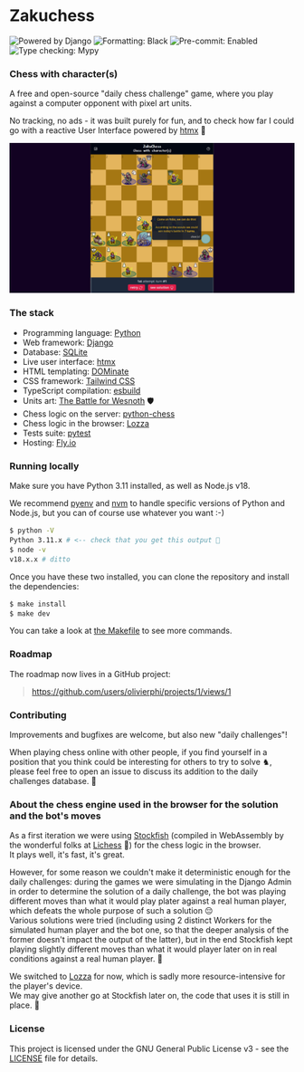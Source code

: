 # Zakuchess

![Powered by Django](https://img.shields.io/badge/Powered_By-Django-green)
![Formatting: Black](https://img.shields.io/badge/Formatting-Black-blue)
![Pre-commit: Enabled](https://img.shields.io/badge/Pre--commit-Enabled-blue)
![Type checking: Mypy](https://img.shields.io/badge/Type--checking-Mypy-blue)


### Chess with character(s)

A free and open-source "daily chess challenge" game, where you play against a computer opponent
with pixel art units.

No tracking, no ads - it was built purely for fun, and to check how far I could go with 
a reactive User Interface powered by [htmx](https://htmx.org/) 🙂

![The starting screen of a new ZakuChess daily challenge](./src/apps/daily_challenge/static/daily_challenge/img/og-image-1200x630.png)

### The stack

 - Programming language: [Python](https://www.python.org/)
 - Web framework: [Django](https://www.djangoproject.com/)
 - Database: [SQLite](https://www.sqlite.org/index.html)
 - Live user interface: [htmx](https://htmx.org/)
 - HTML templating: [DOMinate](https://github.com/Knio/dominate#readme)
 - CSS framework: [Tailwind CSS](https://tailwindcss.com/)
 - TypeScript compilation: [esbuild](https://esbuild.github.io/)
 - Units art: [The Battle for Wesnoth](https://www.wesnoth.org/) :shield:
 - Chess logic on the server: [python-chess](https://python-chess.readthedocs.io/en/latest/)
 - Chess logic in the browser: [Lozza](https://github.com/op12no2/lozza)
 - Tests suite: [pytest](https://docs.pytest.org/en/latest/)
 - Hosting: [Fly.io](https://fly.io/)

### Running locally

Make sure you have Python 3.11 installed, as well as Node.js v18.

We recommend [pyenv](https://github.com/pyenv/pyenv-installer#readme) and [nvm](https://github.com/nvm-sh/nvm#readme) to handle specific versions of Python and Node.js,
but you can of course use whatever you want :-)

```bash
$ python -V
Python 3.11.x # <-- check that you get this output 🙂
$ node -v
v18.x.x # ditto
```

Once you have these two installed, you can clone the repository and install the dependencies:

```bash
$ make install
$ make dev
```

You can take a look at [the Makefile](./Makefile) to see more commands.

### Roadmap

The roadmap now lives in a GitHub project:  
> https://github.com/users/olivierphi/projects/1/views/1

### Contributing

Improvements and bugfixes are welcome, but also new "daily challenges"!

When playing chess online with other people, if you find yourself in a position that you think 
could be interesting for others to try to solve ♞, please feel free to open an issue to discuss its
addition to the daily challenges database. 🙂

### About the chess engine used in the browser for the solution and the bot's moves

As a first iteration we were using [Stockfish](https://stockfishchess.org/) 
(compiled in WebAssembly by the wonderful folks at [Lichess](https://github.com/lichess-org) 💙)
for the chess logic in the browser.  
It plays well, it's fast, it's great.

However, for some reason we couldn't make it deterministic enough for the daily challenges:
during the games we were simulating in the Django Admin in order to determine the solution of a daily challenge,
the bot was playing different moves than what it would play plater against a real human player, 
which defeats the whole purpose of such a solution 😔  
Various solutions were tried (including using 2 distinct Workers for the simulated human
player and the bot one, so that the deeper analysis of the former doesn't impact the output of the
latter), but in the end Stockfish kept playing slightly different moves than what it would
player later on in real conditions against a real human player. 🤷

We switched to [Lozza](https://github.com/op12no2/lozza) for now, which is sadly more resource-intensive for the player's device.  
We may give another go at Stockfish later on, the code that uses it is still in place. 🤞


### License

This project is licensed under the GNU General Public License v3 - see the [LICENSE](./LICENSE) file for details.
